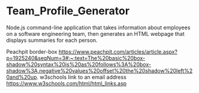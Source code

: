 # Team_Profile_Generator
Node.js command-line application that takes information about employees on a software engineering team, then generates an HTML webpage that displays summaries for each person.

Peachpit border-box https://www.peachpit.com/articles/article.aspx?p=1925240&seqNum=3#:~:text=The%20basic%20box-shadow%20syntax%20is%20as%20follows%3A%20box-shadow%3A,negative%20values%20offset%20the%20shadow%20left%20and%20up.
w3schools link to an email address https://www.w3schools.com/html/html_links.asp
